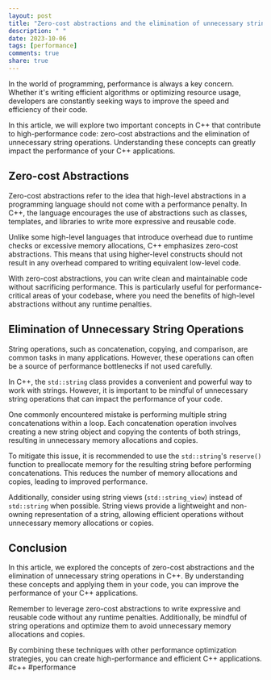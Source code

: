 ```yaml
---
layout: post
title: "Zero-cost abstractions and the elimination of unnecessary string operations in C++"
description: " "
date: 2023-10-06
tags: [performance]
comments: true
share: true
---
```


In the world of programming, performance is always a key concern. Whether it's writing efficient algorithms or optimizing resource usage, developers are constantly seeking ways to improve the speed and efficiency of their code. 

In this article, we will explore two important concepts in C++ that contribute to high-performance code: zero-cost abstractions and the elimination of unnecessary string operations. Understanding these concepts can greatly impact the performance of your C++ applications.

## Zero-cost Abstractions

Zero-cost abstractions refer to the idea that high-level abstractions in a programming language should not come with a performance penalty. In C++, the language encourages the use of abstractions such as classes, templates, and libraries to write more expressive and reusable code.

Unlike some high-level languages that introduce overhead due to runtime checks or excessive memory allocations, C++ emphasizes zero-cost abstractions. This means that using higher-level constructs should not result in any overhead compared to writing equivalent low-level code.

With zero-cost abstractions, you can write clean and maintainable code without sacrificing performance. This is particularly useful for performance-critical areas of your codebase, where you need the benefits of high-level abstractions without any runtime penalties.

## Elimination of Unnecessary String Operations

String operations, such as concatenation, copying, and comparison, are common tasks in many applications. However, these operations can often be a source of performance bottlenecks if not used carefully.

In C++, the `std::string` class provides a convenient and powerful way to work with strings. However, it is important to be mindful of unnecessary string operations that can impact the performance of your code.

One commonly encountered mistake is performing multiple string concatenations within a loop. Each concatenation operation involves creating a new string object and copying the contents of both strings, resulting in unnecessary memory allocations and copies.

To mitigate this issue, it is recommended to use the `std::string`'s `reserve()` function to preallocate memory for the resulting string before performing concatenations. This reduces the number of memory allocations and copies, leading to improved performance.

Additionally, consider using string views (`std::string_view`) instead of `std::string` when possible. String views provide a lightweight and non-owning representation of a string, allowing efficient operations without unnecessary memory allocations or copies.

## Conclusion

In this article, we explored the concepts of zero-cost abstractions and the elimination of unnecessary string operations in C++. By understanding these concepts and applying them in your code, you can improve the performance of your C++ applications.

Remember to leverage zero-cost abstractions to write expressive and reusable code without any runtime penalties. Additionally, be mindful of string operations and optimize them to avoid unnecessary memory allocations and copies.

By combining these techniques with other performance optimization strategies, you can create high-performance and efficient C++ applications. #c++ #performance
